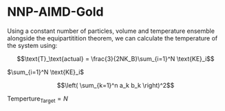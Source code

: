 # NNP-AIMD-Gold

Using a constant number of particles, volume and temperature ensemble alongside the equipartitition theorem, we can calculate the temperature of the system using:

$$\text{T}_\text{actual}  = \frac{3}{2NK_B}\sum_{i=1}^N \text{KE}_i$$

$\sum_{i=1}^N \text{KE}_i$

$$\left( \sum_{k=1}^n a_k b_k \right)^2$$

$\text{Temperture}_\text{Target} = N$
